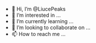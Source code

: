 - 👋 Hi, I’m @LiucePeaks
- 👀 I’m interested in ...
- 🌱 I’m currently learning ...
- 💞️ I’m looking to collaborate on ...
- 📫 How to reach me ...

<!---
LiucePeaks/LiucePeaks is a ✨ special ✨ repository because its `README.md` (this file) appears on your GitHub profile.
You can click the Preview link to take a look at your changes.
--->
